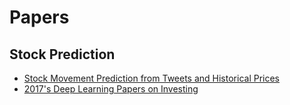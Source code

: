 # Papers
## Stock Prediction
- [Stock Movement Prediction from Tweets and Historical Prices](https://yumoxu.github.io/res/acl18-stocknet.pdf)
- [2017's Deep Learning Papers on Investing](https://itnext.io/2017s-deep-learning-papers-on-investing-7489e8f59487)

